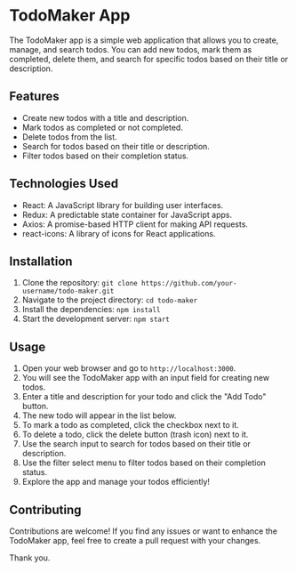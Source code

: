 # TodoMaker App

The TodoMaker app is a simple web application that allows you to create, manage, and search todos. You can add new todos, mark them as completed, delete them, and search for specific todos based on their title or description.

## Features

- Create new todos with a title and description.
- Mark todos as completed or not completed.
- Delete todos from the list.
- Search for todos based on their title or description.
- Filter todos based on their completion status.

## Technologies Used

- React: A JavaScript library for building user interfaces.
- Redux: A predictable state container for JavaScript apps.
- Axios: A promise-based HTTP client for making API requests.
- react-icons: A library of icons for React applications.

## Installation

1. Clone the repository: `git clone https://github.com/your-username/todo-maker.git`
2. Navigate to the project directory: `cd todo-maker`
3. Install the dependencies: `npm install`
4. Start the development server: `npm start`

## Usage

1. Open your web browser and go to `http://localhost:3000`.
2. You will see the TodoMaker app with an input field for creating new todos.
3. Enter a title and description for your todo and click the "Add Todo" button.
4. The new todo will appear in the list below.
5. To mark a todo as completed, click the checkbox next to it.
6. To delete a todo, click the delete button (trash icon) next to it.
7. Use the search input to search for todos based on their title or description.
8. Use the filter select menu to filter todos based on their completion status.
9. Explore the app and manage your todos efficiently!

## Contributing

Contributions are welcome! If you find any issues or want to enhance the TodoMaker app, feel free to create a pull request with your changes.

Thank you.
